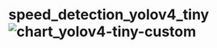 # speed_detection_yolov4_tiny![chart_yolov4-tiny-custom](https://user-images.githubusercontent.com/17081707/147265109-76ea6436-d5ee-4e2d-a6e6-c2061f7266d9.png)
